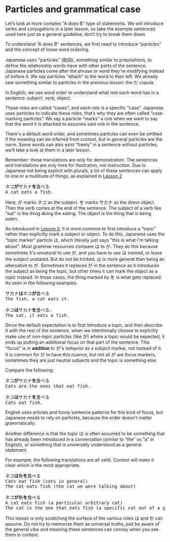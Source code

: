 # Particles and grammatical case

Let’s look at more complex “A does B” type of statements. We will introduce verbs and conjugations in a later lesson, so take the example sentences used here just as a general guideline, don’t try to break them down.

To understand “A does B” sentences, we first need to introduce “particles” and the concept of loose word ordering. 

Japanese uses "particles" (助詞), something similar to prepositions, to define the relationship words have with other parts of the sentence. Japanese particles come after the phrase or word they're modifying instead of before it. We say particles “attach” to the word to their left. We already saw something similar to particles in the previous lesson: the だ copula.

In English, we use word order to understand what role each word has in a sentence: subject, verb, object. 

These roles are called "cases", and each role is a specific "case". Japanese uses particles to indicate these roles, that’s why they are often called “case-marking particles”. We say a particle “marks” a role when we want to say that the word it is attached to assumes said role in the sentence.

There's a default word order, and sometimes particles can even be omitted if the meaning can be inferred from context, but in general particles are the norm. Some words can also exist “freely” in a sentence without particles, we’ll take a look at them in a later lesson. 

Remember: these translations are only for demonstration. The sentences and translations are only here for illustration, not instruction. Due to Japanese not being explicit with plurals, a lot of these sentences can apply to one or a multitude of things, as explained in [Lesson 2](./Lesson2.md)

<pre>
ネコ<b>が</b>サカナ<b>を</b>食べる
A cat eats a fish.
</pre>

Here, が marks ネコ as the subject. を marks サカナ as the direct object. Then the verb comes at the end of the sentence. The subject of a verb like "eat" is the thing doing the eating. The object is the thing that is being eaten.

As introduced in [Lesson 0](./Lesson0.md), it is more common to first introduce a “topic” rather than explicitly mark a subject or object. To do this, Japanese uses the “topic marker” particle は, which literally just says "this is what I'm talking about". Most grammar resources compare は to が. They do this because sometimes it's unnatural to use が, and you have to use は instead, or leave the subject unstated. But do not be tricked, は is more general than being an alternative to が. Sometimes it replaces が in the sentence as it introduces the subject as being the topic, but other times it can mark the object as a topic instead. In those cases, the thing marked by を is what gets replaced. As seen in the following examples.

<pre>
サカナ<b>は</b>ネコ<b>が</b>食べる
The fish, a cat eats it.

ネコ<b>は</b>サカナ<b>を</b>食べる.
The cat, it eats a fish.
</pre>

Since the default expectation is to first introduce a topic, and then describe it with the rest of the sentence, when we intentionally choose to explicitly make use of non-topic particles (like が) where a topic would be expected, it ends up putting an additional focus on that part of the sentence. This "focus" is in **addition** to が's behavior as a subject marker, not instead of it. It is common for が to have this nuance, but not all が are focus markers, sometimes they are just neutral subjects and the topic is something else. 

Compare the following:

<pre>
ネコ<b>が</b>サカナ<b>を</b>食べる
Cats are the ones that eat fish.

ネコ<b>は</b>サカナ<b>を</b>食べる
Cats eat fish. 
</pre>

English uses articles and funny sentence patterns for this kind of focus, but Japanese needs to rely on particles, because the order doesn’t matter grammatically. 

Another difference is that the topic は is often assumed to be something that has already been introduced in a conversation (similar to “the” vs “a” in English), or something that is universally understood as a general statement. 

For example, the following translations are all valid. Context will make it clear which is the most appropriate.

<pre>
ネコ<b>は</b>魚<b>を</b>食べる
Cats eat fish (cats in general)
The cat eats fish (the cat we were talking about)

ネコ<b>が</b>魚<b>を</b>食べる  
A cat eats fish (a particular arbitrary cat)  
The cat is the one that eats fish (a specific cat out of a group)
</pre>

This lesson is only scratching the surface of the various roles は and が can assume. Do not try to memorize them as universal truths, just be aware of the general vibe and meaning these sentences can convey when you see them in context.   
